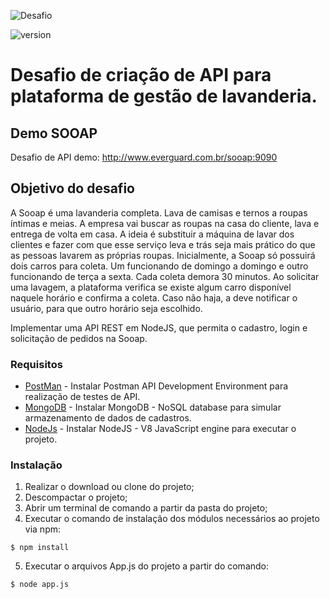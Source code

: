 ![Desafio](https://everguard.com.br/desafios/Logo_Sooap.png)

![version](https://img.shields.io/badge/version-1.0.0-blue.svg?longCache=true&style=flat-square)

# Desafio de criação de API para plataforma de gestão de lavanderia.

## Demo SOOAP

Desafio de API demo: http://www.everguard.com.br/sooap:9090


## Objetivo do desafio

A Sooap é uma lavanderia completa. Lava de camisas e ternos a roupas íntimas e meias. A empresa vai buscar as roupas na casa do cliente, lava e entrega de volta em casa. A ideia é substituir a máquina de lavar dos clientes e fazer com que esse serviço leva e trás seja mais
prático do que as pessoas lavarem as próprias roupas.
Inicialmente, a Sooap só possuirá dois carros para coleta. Um funcionando de domingo a domingo e outro funcionando de terça a sexta. Cada coleta demora 30 minutos.
Ao solicitar uma lavagem, a plataforma verifica se existe algum carro disponível naquele horário e confirma a coleta. Caso não haja, a deve notificar o usuário, para que outro horário seja escolhido.

Implementar uma API REST em NodeJS, que permita o cadastro, login e solicitação de pedidos na
Sooap.


### Requisitos
* [PostMan](https://www.getpostman.com) - Instalar Postman API Development Environment para realização de testes de API.
* [MongoDB](https://www.mongodb.com/) - Instalar MongoDB - NoSQL database para simular armazenamento de dados de cadastros.
* [NodeJs](https://nodejs.org/en/) - Instalar NodeJS - V8 JavaScript engine para executar o projeto.

### Instalação

1. Realizar o download ou clone do projeto;
2. Descompactar o projeto;
3. Abrir um terminal de comando a partir da pasta do projeto;
4. Executar o comando de instalação dos módulos necessários ao projeto via npm:
```
$ npm install
```
5. Executar o arquivos App.js do projeto a partir do comando:
```
$ node app.js
```

